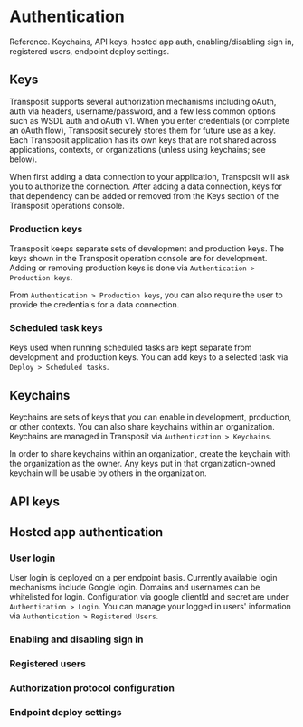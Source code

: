 # Authentication

Reference. Keychains, API keys, hosted app auth, enabling/disabling sign in, registered users, endpoint deploy settings.

## Keys

Transposit supports several authorization mechanisms including oAuth, auth via headers, username/password, and a few less common options such as WSDL auth and oAuth v1. When you enter credentials \(or complete an oAuth flow\), Transposit securely stores them for future use as a key. Each Transposit application has its own keys that are not shared across applications, contexts, or organizations \(unless using keychains; see below\).

When first adding a data connection to your application, Transposit will ask you to authorize the connection. After adding a data connection, keys for that dependency can be added or removed from the Keys section of the Transposit operations console.

### **Production keys**

Transposit keeps separate sets of development and production keys. The keys shown in the Transposit operation console are for development. Adding or removing production keys is done via `Authentication > Production keys`.

From `Authentication > Production keys`, you can also require the user to provide the credentials for a data connection.

### **Scheduled task keys**

Keys used when running scheduled tasks are kept separate from development and production keys. You can add keys to a selected task via `Deploy > Scheduled tasks`.

## Keychains

Keychains are sets of keys that you can enable in development, production, or other contexts. You can also share keychains within an organization. Keychains are managed in Transposit via `Authentication > Keychains`.

In order to share keychains within an organization, create the keychain with the organization as the owner. Any keys put in that organization-owned keychain will be usable by others in the organization.

## API keys

## Hosted app authentication

### User login

User login is deployed on a per endpoint basis. Currently available login mechanisms include Google login. Domains and usernames can be whitelisted for login. Configuration via google clientId and secret are under `Authentication > Login`. You can manage your logged in users' information via `Authentication > Registered Users`.

### Enabling and disabling sign in

### Registered users

### **Authorization protocol configuration**

### Endpoint deploy settings









